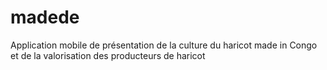 # madede
Application mobile de présentation de la culture du haricot made in Congo et de la valorisation des producteurs de haricot
